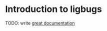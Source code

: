 # Introduction to ligbugs

TODO: write [great documentation](http://jacobian.org/writing/what-to-write/)

